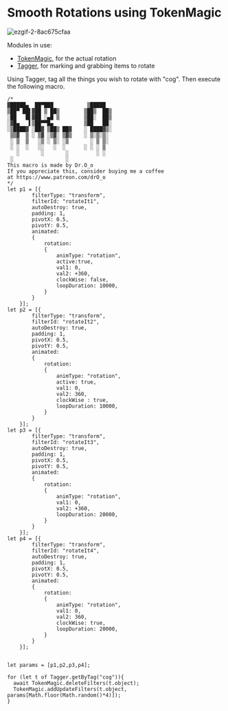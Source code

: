 # Smooth Rotations using TokenMagic

![ezgif-2-8ac675cfaa](https://user-images.githubusercontent.com/8543541/172260556-1780e0dd-6e82-492a-b77a-61037fb5699c.gif)

Modules in use:
 * [TokenMagic](https://foundryvtt.com/packages/tokenmagic), for the actual rotation
 * [Tagger](https://foundryvtt.com/packages/tagger), for marking and grabbing items to rotate

Using Tagger, tag all the things you wish to rotate with "cog". Then execute the following macro.
```JS
/*
▓█████▄  ██▀███           ▒█████  
▒██▀ ██▌▓██ ▒ ██▒        ▒██▒  ██▒
░██   █▌▓██ ░▄█ ▒        ▒██░  ██▒
░▓█▄   ▌▒██▀▀█▄          ▒██   ██░
░▒████▓ ░██▓ ▒██▒ ██▓    ░ ████▓▒░
 ▒▒▓  ▒ ░ ▒▓ ░▒▓░ ▒▓▒    ░ ▒░▒░▒░ 
 ░ ▒  ▒   ░▒ ░ ▒░ ░▒       ░ ▒ ▒░ 
 ░ ░  ░   ░░   ░  ░      ░ ░ ░ ▒  
   ░       ░       ░         ░ ░  
 ░                 ░              
This macro is made by Dr.O_o 
If you appreciate this, consider buying me a coffee
at https://www.patreon.com/drO_o
*/
let p1 = [{
        filterType: "transform",
        filterId: "rotateIt1",
        autoDestroy: true,
        padding: 1,
        pivotX: 0.5,
        pivotY: 0.5,
        animated:
        {
            rotation:
            {
                animType: "rotation",
                active:true,
                val1: 0,
                val2: +360,
                clockWise: false,
                loopDuration: 10000,
            }
        }
    }];
let p2 = [{
        filterType: "transform",
        filterId: "rotateIt2",
        autoDestroy: true,
        padding: 1,
        pivotX: 0.5,
        pivotY: 0.5,
        animated:
        {
            rotation:
            {
                animType: "rotation",
                active: true,
                val1: 0,
                val2: 360,
                clockWise : true,    
                loopDuration: 10000,
            }
        }
    }];
let p3 = [{
        filterType: "transform",
        filterId: "rotateIt3",
        autoDestroy: true,
        padding: 1,
        pivotX: 0.5,
        pivotY: 0.5,
        animated:
        {
            rotation:
            {
                animType: "rotation",
                val1: 0,
                val2: +360,                
                loopDuration: 20000,
            }
        }
    }];
let p4 = [{
        filterType: "transform",
        filterId: "rotateIt4",
        autoDestroy: true,
        padding: 1,
        pivotX: 0.5,
        pivotY: 0.5,
        animated:
        {
            rotation:
            {
                animType: "rotation",
                val1: 0,
                val2: 360,
                clockWise: true,
                loopDuration: 20000,
            }
        }
    }];


let params = [p1,p2,p3,p4];

for (let t of Tagger.getByTag("cog")){
  await TokenMagic.deleteFilters(t.object);
  TokenMagic.addUpdateFilters(t.object, params[Math.floor(Math.random()*4)]);
}
```
